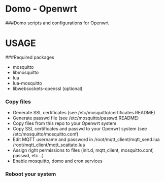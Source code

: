 # **Domo - Openwrt**

###Domo scripts and configurations for Openwrt

# USAGE

###Required packages
- mosquitto
- libmosquitto
- lua
- lua-mosquitto
- libwebsockets-openssl (optional)

### Copy files
- Generate SSL certificates (see /etc/mosquitto/certificates.README)
- Generate passwd file (see /etc/mosquitto/passwd.README)
- Copy files from this repo to your Openwrt system
- Copy SSL certificates and passwd to your Openwrt system (see /etc/mosquitto/mosquitto.conf)
- Edit MQTT username and password in /root/mqtt_client/mqtt_send.lua /root/mqtt_client/mqtt_scattato.lua
- Assign right permissions to files (init.d, mqtt_client, mosquitto.conf, passwd, etc...)
- Enable mosquitto, domo and cron services

### Reboot your system